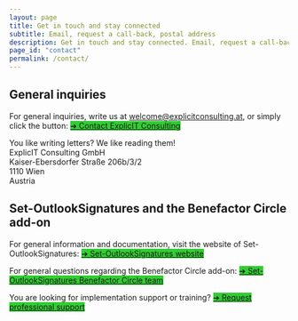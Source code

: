 ```yaml
---
layout: page
title: Get in touch and stay connected
subtitle: Email, request a call-back, postal address
description: Get in touch and stay connected. Email, request a call-back, postal address.
page_id: "contact"
permalink: /contact/
---
```


<h2 id="general">General inquiries</h2>
<p>For general inquiries, write us at <a href="mailto:welcome@explicitconsulting.at">welcome@explicitconsulting.at</a>, or simply click the button: <a href="mailto:welcome@explicitconsulting.at" class="button is-link is-normal is-hover has-text-black has-text-weight-bold" style="background-color: limegreen">➔ Contact ExplicIT Consulting</a></p>

<p>You like writing letters? We like reading them!<br>ExplicIT Consulting GmbH<br>Kaiser-Ebersdorfer Straße 206b/3/2<br>1110 Wien<br>Austria</p>

<h2 id="set-outlooksignatures">Set-OutlookSignatures and the Benefactor Circle add-on</h2>
<p>For general information and documentation, visit the website of Set-OutlookSignatures: <a href="https://set-outlooksignatures.com" class="button is-link is-normal is-hover has-text-black has-text-weight-bold" style="background-color: limegreen">➔ Set-OutlookSignatures website</a></p>

<p>For general questions regarding the Benefactor Circle add-on: <a href="mailto:set-outlooksignatures@explicitconsulting.at" class="button is-link is-normal is-hover has-text-black has-text-weight-bold" style="background-color: limegreen">➔ Set-OutlookSignatures Benefactor Circle team</a></p>

<p>You are looking for implementation support or training? <a href="https://forms.cloud.microsoft/r/CnwjH98vSs" class="button is-link is-normal is-hover has-text-black has-text-weight-bold" style="background-color: limegreen">➔ Request professional support</a></p>
